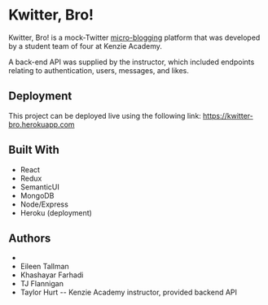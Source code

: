 # Kwitter, Bro!

Kwitter, Bro! is a mock-Twitter [micro-blogging](https://en.wikipedia.org/wiki/Microblogging) platform that was developed by a student team of four at Kenzie Academy. 

A back-end API was supplied by the instructor, which included endpoints relating to authentication, users, messages, and likes.


## Deployment

This project can be deployed live using the following link:
https://kwitter-bro.herokuapp.com


## Built With
<ul>
  <li>React</li>
  <li>Redux</li>
  <li>SemanticUI</li>
  <li>MongoDB</li>
  <li>Node/Express</li>
  <li>Heroku (deployment)</li>
</ul>


## Authors
<ul>
  <li></li>
  <li>Eileen Tallman</li>
  <li>Khashayar Farhadi</li>
  <li>TJ Flannigan</li>
  <li>Taylor Hurt -- Kenzie Academy instructor, provided backend API</li>
</ul>
